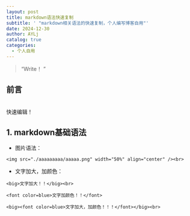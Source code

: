 ```yaml
---
layout: post
title: markdown语法快速复制
subtitle: ' "markdown相关语法的快速复制，个人编写博客自用"'
date: 2024-12-30
author: AYLj
catalog: true
categories:
  - 个人自用
---
```


> “Write！ ”

## 前言
<br>
快速编辑！

## 1. markdown基础语法

- 图片语法：<br>
```
<img src="./aaaaaaaaa/aaaaa.png" width="50%" align="center" /><br>
```
- 文字加大，加颜色：<br>
```
<big>文字加大！！</big><br>
```
```
<font color=blue>文字加颜色！！</font>
```
```
<big><font color=blue>文字加大，加颜色！！！</font></big><br>
```
